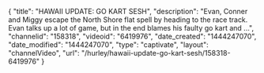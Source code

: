{
    "title": "HAWAII UPDATE: GO KART SESH",
    "description": "Evan, Conner and Miggy escape the North Shore flat spell by heading to the race track. Evan talks up a lot of game, but in the end blames his faulty go kart and ...",
    "channelid": "158318",
    "videoid": "6419976",
    "date_created": "1444247070",
    "date_modified": "1444247070",
    "type": "captivate",
    "layout": "channelVideo",
    "url": "\/hurley\/hawaii-update-go-kart-sesh\/158318-6419976"
}